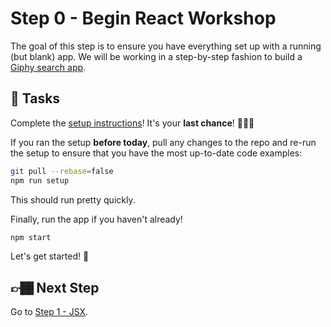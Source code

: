 # Step 0 - Begin React Workshop

The goal of this step is to ensure you have everything set up with a running (but blank) app. We will be working in a step-by-step fashion to build a [Giphy search app](https://react-workshop.benmvp.com/).

## 📝 Tasks

Complete the [setup instructions](../../README.md#setup)! It's your **last chance**! 🏃🏾‍♂️

If you ran the setup **before today**, pull any changes to the repo and re-run the setup to ensure that you have the most up-to-date code examples:

```sh
git pull --rebase=false
npm run setup
```

This should run pretty quickly.

Finally, run the app if you haven't already!

```sh
npm start
```

Let's get started! 🎉

## 👉🏾 Next Step

Go to [Step 1 - JSX](../01-jsx/).
